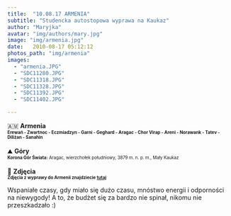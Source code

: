```yaml
---
title:  "10.08.17 ARMENIA"
subtitle: "Studencka autostopowa wyprawa na Kaukaz"
author: "Maryjka"
avatar: "img/authors/mary.jpg"
image: "img/armenia.jpg"
date:   2010-08-17 05:12:12
photos_path: "img/armenia"
images:
  - "armenia.JPG"
  - "SDC11280.JPG"
  - "SDC11318.JPG"
  - "SDC11328.JPG"
  - "SDC11392.JPG"
  - "SDC11402.JPG"

---
```

🇦🇲 **Armenia**<br/>
**<sub><sup>Erewań - Zwartnoc - Eczmiadzyn - Garni - Geghard - Aragac - Chor Virap - Areni - Norawank - Tatev - Diliżan - Sanahin</sup></sub>**<br/>
<br/>
⛰️ **Góry**<br/>
<sub><sup>**Korona Gór Świata:** Aragac, wierzchołek południowy, 3879 m. n. p. m., Mały Kaukaz</sup></sub><br/>
<br/>
📸 **Zdjęcia**<br/>
<sub><sup>**Zdjęcia z wyprawy do Armenii znajdziecie <a href="https://photos.app.goo.gl/uZMkil1fLFqTPP2l1">tutaj</a>**</sup></sub>

Wspaniałe czasy, gdy miało się dużo czasu, mnóstwo energii i odporności na niewygody! A to, że budżet się za bardzo nie spinał, nikomu nie przeszkadzało :)
